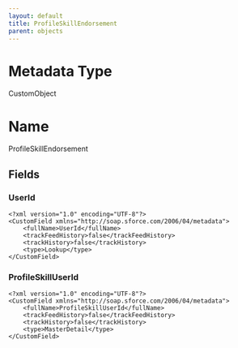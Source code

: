 ```yaml
---
layout: default
title: ProfileSkillEndorsement
parent: objects
---
```

# Metadata Type
CustomObject

# Name
ProfileSkillEndorsement
## Fields
### UserId

```
<?xml version="1.0" encoding="UTF-8"?>
<CustomField xmlns="http://soap.sforce.com/2006/04/metadata">
    <fullName>UserId</fullName>
    <trackFeedHistory>false</trackFeedHistory>
    <trackHistory>false</trackHistory>
    <type>Lookup</type>
</CustomField>
```
### ProfileSkillUserId

```
<?xml version="1.0" encoding="UTF-8"?>
<CustomField xmlns="http://soap.sforce.com/2006/04/metadata">
    <fullName>ProfileSkillUserId</fullName>
    <trackFeedHistory>false</trackFeedHistory>
    <trackHistory>false</trackHistory>
    <type>MasterDetail</type>
</CustomField>
```
